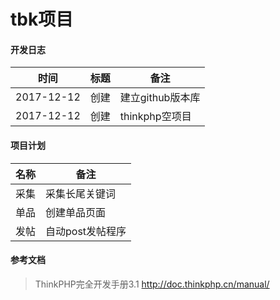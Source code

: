 tbk项目
======

#### 开发日志

时间|标题|备注
---|---|---
2017-12-12|创建|建立github版本库
2017-12-12|创建|thinkphp空项目


#### 项目计划

名称|备注
---|---
采集|采集长尾关键词
单品|创建单品页面
发帖|自动post发帖程序


#### 参考文档

> ThinkPHP完全开发手册3.1 http://doc.thinkphp.cn/manual/
